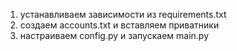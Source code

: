 1. устанавливаем зависимости из requirements.txt
2. создаем accounts.txt и вставляем приватники
3.  настраиваем config.py и запускаем main.py

